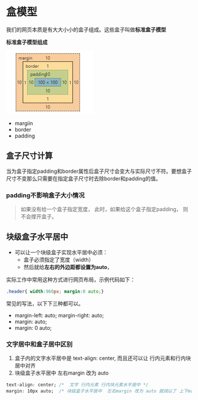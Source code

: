 # 盒模型

我们的网页本质是有大大小小的盒子组成。这些盒子叫做**标准盒子模型**

**标准盒子模型组成**

![img](box-model-images/%E6%A0%87%E5%87%86%E7%9B%92%E5%AD%90%E6%A8%A1%E5%9E%8B.png)

- margiin
- border
- padding



## 盒子尺寸计算

当为盒子指定padding和border属性后盒子尺寸会变大与实际尺寸不符。要想盒子尺寸不变那么只需要在指定盒子尺寸时去除border和padding的值。

### padding不影响盒子大小情况

> 如果没有给一个盒子指定宽度， 此时，如果给这个盒子指定padding， 则不会撑开盒子。

## 块级盒子水平居中

- 可以让一个块级盒子实现水平居中必须：
  - 盒子必须指定了宽度（width）
  - 然后就给**左右的外边距都设置为auto**，

实际工作中常用这种方式进行网页布局，示例代码如下：

```css
.header{ width:960px; margin:0 auto;}
```

常见的写法，以下下三种都可以。

- margin-left: auto; margin-right: auto;
- margin: auto;
- margin: 0 auto;

### 文字居中和盒子居中区别

1. 盒子内的文字水平居中是 text-align: center, 而且还可以让 行内元素和行内块居中对齐
2. 块级盒子水平居中 左右margin 改为 auto

```css
text-align: center; /*  文字 行内元素 行内块元素水平居中 */
margin: 10px auto;  /* 块级盒子水平居中  左右margin 改为 auto 就阔以了 上下margin都可以 */
```
